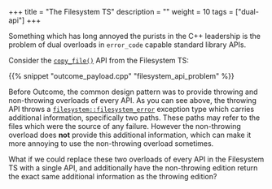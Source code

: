 +++
title = "The Filesystem TS"
description = ""
weight = 10
tags = ["dual-api"]
+++

Something which has long annoyed the purists in the C++ leadership is the problem of dual
overloads in `error_code` capable standard library APIs.

Consider the
[`copy_file()`](http://en.cppreference.com/w/cpp/filesystem/copy_file)
API from the Filesystem TS:

{{% snippet "outcome_payload.cpp" "filesystem_api_problem" %}}

Before Outcome, the common design pattern was to provide throwing and non-throwing overloads
of every API. As you can see above, the throwing API throws a [`filesystem::filesystem_error`](http://en.cppreference.com/w/cpp/filesystem/filesystem_error)
exception type which carries additional information, specifically two paths. These paths may
refer to the files which were the source of any failure. However the non-throwing overload
does **not** provide this additional information, which can make it more annoying to use the
non-throwing overload sometimes.

What if we could replace these two overloads of every API in the Filesystem TS with a single API,
and additionally have the non-throwing edition return the exact same additional information
as the throwing edition?
